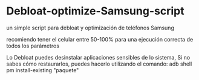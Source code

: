 # Debloat-optimize-Samsung-script
un simple script para debloat y optimización de teléfonos Samsung

recomiendo tener el celular entre 50-100% para una ejecución correcta de todos los parámetros

Lo Debloat puedes desinstalar aplicaciones sensibles de lo sistema, Si no sabes cómo restaurarlos, puedes hacerlo utilizando el comando:
adb shell pm install-existing "paquete"
